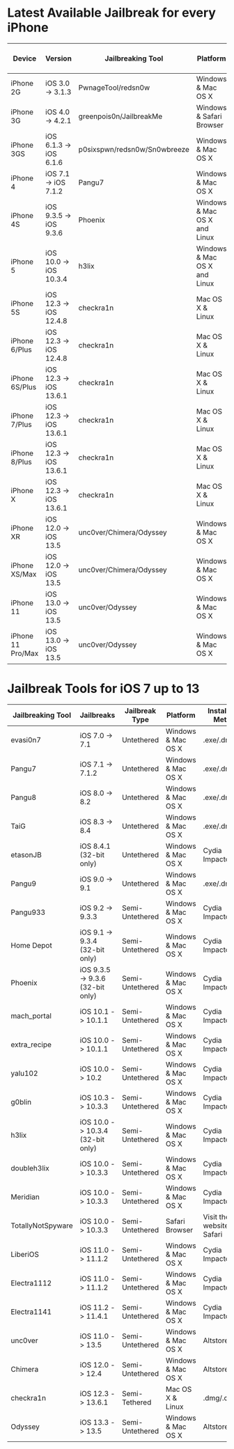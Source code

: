# Latest Available Jailbreak for every iPhone

| Device | Version | Jailbreaking Tool | Platform | Installed Package Manager |
|---------|----------|----------|---------|--------|
| iPhone 2G  | iOS 3.0 -> 3.1.3       | PwnageTool/redsn0w           | Windows & Mac OS X | Cydia |
| iPhone 3G  | iOS 4.0 -> 4.2.1       | greenpois0n/JailbreakMe      | Windows & Safari Browser | Cydia |
| iPhone 3GS | iOS 6.1.3 -> iOS 6.1.6 | p0sixspwn/redsn0w/Sn0wbreeze | Windows & Mac OS X | Cydia |
| iPhone 4   | iOS 7.1 -> iOS 7.1.2   | Pangu7    | Windows & Mac OS X | Cydia |
| iPhone 4S  | iOS 9.3.5 -> iOS 9.3.6 | Phoenix   | Windows & Mac OS X and Linux | Cydia |
| iPhone 5   | iOS 10.0 -> iOS 10.3.4 | h3lix     | Windows & Mac OS X and Linux | Cydia |
| iPhone 5S  | iOS 12.3 -> iOS 12.4.8 | checkra1n | Mac OS X & Linux | Cydia |
| iPhone 6/Plus  | iOS 12.3 -> iOS 12.4.8 | checkra1n | Mac OS X & Linux | Cydia |
| iPhone 6S/Plus | iOS 12.3 -> iOS 13.6.1 | checkra1n | Mac OS X & Linux | Cydia |
| iPhone 7/Plus  | iOS 12.3 -> iOS 13.6.1 | checkra1n | Mac OS X & Linux | Cydia |
| iPhone 8/Plus  | iOS 12.3 -> iOS 13.6.1 | checkra1n | Mac OS X & Linux | Cydia |
| iPhone X       | iOS 12.3 -> iOS 13.6.1 | checkra1n | Mac OS X & Linux | Cydia |
| iPhone XR      | iOS 12.0 -> iOS 13.5   | unc0ver/Chimera/Odyssey | Windows & Mac OS X | Cydia/Sileo/Sileo |
| iPhone XS/Max  | iOS 12.0 -> iOS 13.5   | unc0ver/Chimera/Odyssey | Windows & Mac OS X | Cydia/Sileo/Sileo |
| iPhone 11      | iOS 13.0 -> iOS 13.5   | unc0ver/Odyssey         | Windows & Mac OS X | Cydia/Sileo |
| iPhone 11 Pro/Max | iOS 13.0 -> iOS 13.5 | unc0ver/Odyssey        | Windows & Mac OS X | Cydia/Sileo |


# Jailbreak Tools for iOS 7 up to 13

| Jailbreaking Tool | Jailbreaks | Jailbreak Type | Platform | Installation Method |
|----------|---------|----------|--------|---------|
| evasi0n7 | iOS 7.0 -> 7.1 | Untethered | Windows & Mac OS X | .exe/.dmg |
| Pangu7 | iOS 7.1 -> 7.1.2 | Untethered | Windows & Mac OS X | .exe/.dmg |
| Pangu8 | iOS 8.0 -> 8.2 | Untethered | Windows & Mac OS X | .exe/.dmg |
| TaiG | iOS 8.3 -> 8.4 | Untethered | Windows & Mac OS X | .exe/.dmg |
| etasonJB | iOS 8.4.1 (32-bit only) | Untethered | Windows & Mac OS X | Cydia Impactor |
| Pangu9 | iOS 9.0 -> 9.1 | Untethered | Windows & Mac OS X | .exe/.dmg |
| Pangu933 | iOS 9.2 -> 9.3.3 | Semi-Untethered | Windows & Mac OS X | Cydia Impactor |
| Home Depot | iOS 9.1 -> 9.3.4 (32-bit only) | Semi-Untethered | Windows & Mac OS X | Cydia Impactor |
| Phoenix | iOS 9.3.5 -> 9.3.6 (32-bit only) | Semi-Untethered | Windows & Mac OS X | Cydia Impactor |
| mach_portal | iOS 10.1 -> 10.1.1 | Semi-Untethered | Windows & Mac OS X | Cydia Impactor |
| extra_recipe | iOS 10.0 -> 10.1.1 | Semi-Untethered | Windows & Mac OS X | Cydia Impactor |
| yalu102 | iOS 10.0 -> 10.2 | Semi-Untethered | Windows & Mac OS X | Cydia Impactor |
| g0blin | iOS 10.3 -> 10.3.3 | Semi-Untethered | Windows & Mac OS X | Cydia Impactor |
| h3lix | iOS 10.0 -> 10.3.4 (32-bit only) | Semi-Untethered | Windows & Mac OS X | Cydia Impactor |
| doubleh3lix | iOS 10.0 -> 10.3.3 | Semi-Untethered | Windows & Mac OS X | Cydia Impactor |
| Meridian | iOS 10.0 -> 10.3.3 | Semi-Untethered | Windows & Mac OS X | Cydia Impactor |
| TotallyNotSpyware | iOS 10.0 -> 10.3.3 | Semi-Untethered | Safari Browser | Visit their website in Safari |
| LiberiOS | iOS 11.0 -> 11.1.2 | Semi-Untethered | Windows & Mac OS X | Cydia Impactor |
| Electra1112 | iOS 11.0 -> 11.1.2 | Semi-Untethered | Windows & Mac OS X | Cydia Impactor |
| Electra1141 | iOS 11.2 -> 11.4.1 | Semi-Untethered | Windows & Mac OS X | Cydia Impactor |
| unc0ver | iOS 11.0 -> 13.5   | Semi-Untethered | Windows & Mac OS X | Altstore |
| Chimera | iOS 12.0 -> 12.4   | Semi-Untethered | Windows & Mac OS X | Altstore |
| checkra1n | iOS 12.3 -> 13.6.1 | Semi-Tethered   | Mac OS X & Linux | .dmg/.deb/CLI |
| Odyssey | iOS 13.3 -> 13.5   | Semi-Untethered | Windows & Mac OS X | Altstore |
